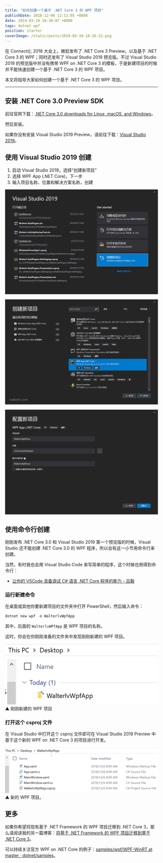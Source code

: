```yaml
---
title: "如何创建一个基于 .NET Core 3 的 WPF 项目"
publishDate: 2018-12-06 11:11:05 +0800
date: 2019-03-19 18:30:07 +0800
tags: dotnet wpf
position: starter
coverImage: /static/posts/2019-03-19-18-26-22.png
---
```


在 Connect(); 2018 大会上，微软发布了 .NET Core 3 Preview，以及基于 .NET Core 3 的 WPF；同时还发布了 Visual Studio 2019 预览版。不过 Visual Studio 2019 的预览版中并没有携带 WPF on .NET Core 3 的模板，于是新建项目的时候并不能快速创建一个基于 .NET Core 3 的 WPF 项目。

本文将指导大家如何创建一个基于 .NET Core 3 的 WPF 项目。

---

<div id="toc"></div>

## 安装 .NET Core 3.0 Preview SDK

前往官网下载：[.NET Core 3.0 downloads for Linux, macOS, and Windows](https://dotnet.microsoft.com/download/dotnet-core/3.0)。

然后安装。

如果你没有安装 Visual Studio 2019 Preview，请前往下载：[Visual Studio 2019](https://visualstudio.microsoft.com/vs/preview/)。

## 使用 Visual Studio 2019 创建

1. 启动 Visual Studio 2019，选择“创建新项目”
1. 选择 WPF App (.NET Core)，下一步
1. 输入项目名称、位置和解决方案名称，创建

![创建新项目](/static/posts/2019-03-19-18-26-22.png)

![WPF App (.NET Core)](/static/posts/2019-03-19-18-26-27.png)

![创建](/static/posts/2019-03-19-18-26-33.png)

## 使用命令行创建

刚刚发布 .NET Core 3.0 和 Visual Studio 2019 第一个预览版的时候，Visual Studio 还不能创建 .NET Core 3.0 的 WPF 程序，所以会有这一小节用命令行来创建。

当然，有时我也会用 Visual Studio Code 来写简单的程序，这个时候也用得到命令行：

- [让你的 VSCode 具备调试 C# 语言 .NET Core 程序的能力 - 吕毅](/post/equip-vscode-for-dotnet-core-app-debugging)

### 运行新建命令

在桌面或其他你要新建项目的文件夹中打开 PowerShell，然后输入命令：

```powershell
dotnet new wpf -o WalterlvWpfApp
```

其中，后面的 `WalterlvWPfApp` 是 WPF 项目的名称。

这时，你会在你刚刚准备的文件夹中发现刚刚新建的 WPF 项目。

![刚刚新建的 WPF 项目](/static/posts/2018-12-06-08-52-20.png)  
▲ 刚刚新建的 WPF 项目

### 打开这个 csproj 文件

在 Visual Studio 中打开这个 csproj 文件即可在 Visual Studio 2019 Preview 中基于这个新的 WPF on .NET Core 3 的项目进行开发。

![新的 WPF 项目](/static/posts/2018-12-06-08-55-09.png)  
▲ 新的 WPF 项目。

## 更多

如果你希望将现有基于 .NET Framework 的 WPF 项目迁移到 .NET Core 3，那么请阅读我的另一篇博客：[将基于 .NET Framework 的 WPF 项目迁移到基于 .NET Core 3](/post/migrate-wpf-project-from-dotnet-framework-to-dotnet-core)。

可以持续关注官方 WPF on .NET Core 的例子：[samples/wpf/WPF-WinRT at master · dotnet/samples](https://github.com/dotnet/samples/tree/master/wpf/WPF-WinRT)。

